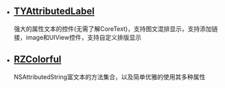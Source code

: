 

* ## [TYAttributedLabel](https://github.com/12207480/TYAttributedLabel)
  强大的属性文本的控件(无需了解CoreText)，支持图文混排显示，支持添加链接，image和UIView控件，支持自定义排版显示
  
 *  ## [RZColorful](https://github.com/rztime/RZColorful)
    NSAttributedString富文本的方法集合，以及简单优雅的使用其多种属性
